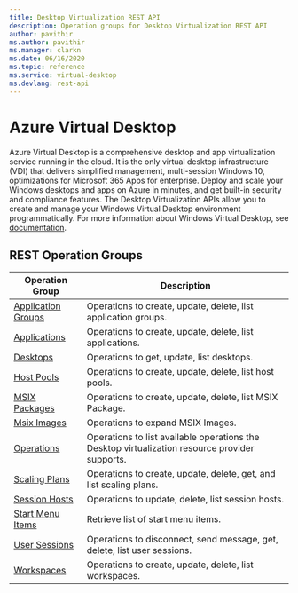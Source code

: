 ```yaml
---
title: Desktop Virtualization REST API
description: Operation groups for Desktop Virtualization REST API
author: pavithir
ms.author: pavithir
ms.manager: clarkn
ms.date: 06/16/2020
ms.topic: reference
ms.service: virtual-desktop
ms.devlang: rest-api
---
```


# Azure Virtual Desktop

Azure Virtual Desktop is a comprehensive desktop and app virtualization service running in the cloud. It is the only virtual desktop infrastructure (VDI) that delivers simplified management, multi-session Windows 10, optimizations for Microsoft 365 Apps for enterprise. Deploy and scale your Windows desktops and apps on Azure in minutes, and get built-in security and compliance features. The Desktop Virtualization APIs allow you to create and manage your Windows Virtual Desktop environment programmatically. For more information about Windows Virtual Desktop, see [documentation](https://docs.microsoft.com/en-us/azure/virtual-desktop/overview).

## REST Operation Groups

| Operation Group | Description |
| --- | --- |
| [Application Groups](/rest/api/desktopvirtualization/application-groups) | Operations to create, update, delete, list application groups. |
| [Applications](/rest/api/desktopvirtualization/applications) | Operations to create, update, delete, list applications. |
| [Desktops](/rest/api/desktopvirtualization/desktops) | Operations to get, update, list desktops. |
| [Host Pools](/rest/api/desktopvirtualization/host-pools) | Operations to create, update, delete, list host pools. |
| [MSIX Packages](/rest/api/desktopvirtualization/msix-packages) | Operations to create, update, delete, list MSIX Package. |
| [Msix Images](/rest/api/desktopvirtualization/msix-images) | Operations to expand MSIX Images. |
| [Operations](/rest/api/desktopvirtualization/operations) | Operations to list available operations the Desktop virtualization resource provider supports. |
| [Scaling Plans](/rest/api/desktopvirtualization/scaling-plans) | Operations to create, update, delete, get, and list scaling plans. |
| [Session Hosts](/rest/api/desktopvirtualization/session-hosts) | Operations to update, delete, list session hosts. |
| [Start Menu Items](/rest/api/desktopvirtualization/start-menu-items) | Retrieve list of start menu items. |
| [User Sessions](/rest/api/desktopvirtualization/user-sessions) | Operations to disconnect, send message, get, delete, list user sessions. |
| [Workspaces](/rest/api/desktopvirtualization/workspaces) | Operations to create, update, delete, list workspaces. |
